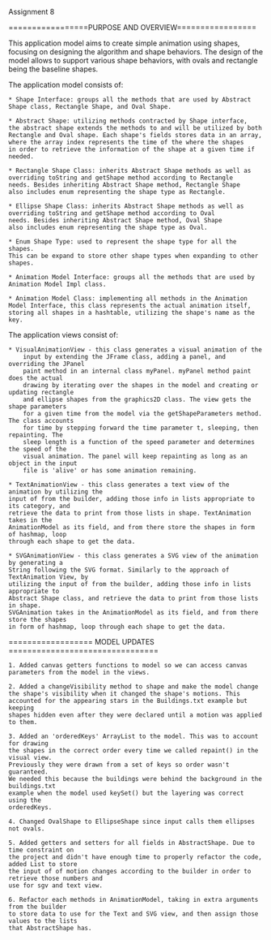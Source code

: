 Assignment 8

=================PURPOSE AND OVERVIEW=================

This application model aims to create simple animation using shapes,
focusing on designing the algorithm and shape behaviors. The design 
of the model allows to support various shape behaviors, with ovals
and rectangle being the baseline shapes.


The application model consists of:

	* Shape Interface: groups all the methods that are used by Abstract
	Shape class, Rectangle Shape, and Oval Shape. 
	
	* Abstract Shape: utilizing methods contracted by Shape interface,
	the abstract shape extends the methods to and will be utilized by both
	Rectangle and Oval shape. Each shape's fields stores data in an array, 
	where the array index represents the time of the where the shapes 
	in order to retrieve the information of the shape at a given time if 
	needed.
	
	* Rectangle Shape Class: inherits Abstract Shape methods as well as 
	overriding toString and getShape method according to Rectangle 
	needs. Besides inheriting Abstract Shape method, Rectangle Shape 
	also includes enum representing the shape type as Rectangle.
	
	* Ellipse Shape Class: inherits Abstract Shape methods as well as 
	overriding toString and getShape method according to Oval 
	needs. Besides inheriting Abstract Shape method, Oval Shape 
	also includes enum representing the shape type as Oval. 
	
	* Enum Shape Type: used to represent the shape type for all the shapes. 
	This can be expand to store other shape types when expanding to other 
	shapes. 
	
	* Animation Model Interface: groups all the methods that are used by
	Animation Model Impl class.
	
	* Animation Model Class: implementing all methods in the Animation
	Model Interface, this class represents the actual animation itself, 
	storing all shapes in a hashtable, utilizing the shape's name as the key.
	
The application views consist of:
    
    * VisualAnimationView - this class generates a visual animation of the 
        input by extending the JFrame class, adding a panel, and overriding the JPanel
        paint method in an internal class myPanel. myPanel method paint does the actual
        drawing by iterating over the shapes in the model and creating or updating rectangle
        and ellipse shapes from the graphics2D class. The view gets the shape parameters
        for a given time from the model via the getShapeParameters method. The class accounts
        for time by stepping forward the time parameter t, sleeping, then repainting. The 
        sleep length is a function of the speed parameter and determines the speed of the 
        visual animation. The panel will keep repainting as long as an object in the input
        file is 'alive' or has some animation remaining.
        
    * TextAnimationView - this class generates a text view of the animation by utilizing the 
    input of from the builder, adding those info in lists appropriate to its category, and 
    retrieve the data to print from those lists in shape. TextAnimation takes in the 
    AnimationModel as its field, and from there store the shapes in form of hashmap, loop 
    through each shape to get the data.
    
    * SVGAnimationView - this class generates a SVG view of the animation by generating a 
    String following the SVG format. Similarly to the approach of TextAnimation View, by 
    utilizing the input of from the builder, adding those info in lists appropriate to 
    Abstract Shape class, and retrieve the data to print from those lists in shape. 
    SVGAnimation takes in the AnimationModel as its field, and from there store the shapes 
    in form of hashmap, loop through each shape to get the data.

================== MODEL UPDATES ================================

    1. Added canvas getters functions to model so we can access canvas 
    parameters from the model in the views.

    2. Added a changeVisibility method to shape and make the model change
    the shape's visibility when it changed the shape's motions. This 
    accounted for the appearing stars in the Buildings.txt example but keeping
    shapes hidden even after they were declared until a motion was applied to them.
    
    3. Added an 'orderedKeys' ArrayList to the model. This was to account for drawing
    the shapes in the correct order every time we called repaint() in the visual view.
    Previously they were drawn from a set of keys so order wasn't guaranteed. 
    We needed this because the buildings were behind the background in the buildings.txt
    example when the model used keySet() but the layering was correct using the 
    orderedKeys.
    
    4. Changed OvalShape to EllipseShape since input calls them ellipses not ovals.
    
    5. Added getters and setters for all fields in AbstractShape. Due to time constraint on 
    the project and didn't have enough time to properly refactor the code, added List to store
    the input of of motion changes according to the builder in order to retrieve those numbers and 
    use for sgv and text view.
    
    6. Refactor each methods in AnimationModel, taking in extra arguments from the builder
    to store data to use for the Text and SVG view, and then assign those values to the lists
    that AbstractShape has. 





